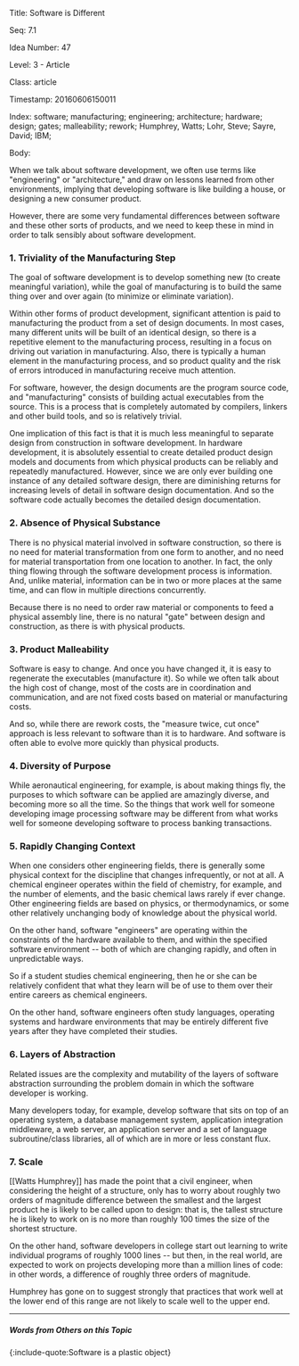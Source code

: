 Title:  Software is Different

Seq:    7.1

Idea Number: 47

Level:  3 - Article

Class:  article

Timestamp: 20160606150011

Index:  software; manufacturing; engineering; architecture; hardware; design; gates; malleability; rework; Humphrey, Watts; Lohr, Steve; Sayre, David; IBM; 

Body:

When we talk about software development, we often use terms like "engineering" or "architecture," and draw on lessons learned from other environments, implying that developing software is like building a house, or designing a new consumer product.

However, there are some very fundamental differences between software and these other sorts of products, and we need to keep these in mind in order to talk sensibly about software development.

### 1. Triviality of the Manufacturing Step

The goal of software development is to develop something new (to create meaningful variation), while the goal of manufacturing is to build the same thing over and over again (to minimize or eliminate variation).

Within other forms of product development, significant attention is paid to manufacturing the product from a set of design documents. In most cases, many different units will be built of an identical design, so there is a repetitive element to the manufacturing process, resulting in a focus on driving out variation in manufacturing. Also, there is typically a human element in the manufacturing process, and so product quality and the risk of errors introduced in manufacturing receive much attention.

For software, however, the design documents are the program source code, and "manufacturing" consists of building actual executables from the source. This is a process that is completely automated by compilers, linkers and other build tools, and so is relatively trivial.

One implication of this fact is that it is much less meaningful to separate design from construction in software development. In hardware development, it is absolutely essential to create detailed product design models and documents from which physical products can be reliably and repeatedly manufactured. However, since we are only ever building one instance of any detailed software design, there are diminishing returns for increasing levels of detail in software design documentation. And so the software code actually becomes the detailed design documentation.

### 2. Absence of Physical Substance

There is no physical material involved in software construction, so there is no need for material transformation from one form to another, and no need for material transportation from one location to another. In fact, the only thing flowing through the software development process is information. And, unlike material, information can be in two or more places at the same time, and can flow in multiple directions concurrently.

Because there is no need to order raw material or components to feed a physical assembly line, there is no natural "gate" between design and construction, as there is with physical products.

### 3. Product Malleability

Software is easy to change. And once you have changed it, it is easy to regenerate the executables (manufacture it). So while we often talk about the high cost of change, most of the costs are in coordination and communication, and are not fixed costs based on material or manufacturing costs.

And so, while there are rework costs, the "measure twice, cut once" approach is less relevant to software than it is to hardware. And software is often able to evolve more quickly than physical products.

### 4. Diversity of Purpose

While aeronautical engineering, for example, is about making things fly, the purposes to which software can be applied are amazingly diverse, and becoming more so all the time. So the things that work well for someone developing image processing software may be different from what works well for someone developing software to process banking transactions.

### 5. Rapidly Changing Context

When one considers other engineering fields, there is generally some physical context for the discipline that changes infrequently, or not at all. A chemical engineer operates within the field of chemistry, for example, and the number of elements, and the basic chemical laws rarely if ever change. Other engineering fields are based on physics, or thermodynamics, or some other relatively unchanging body of knowledge about the physical world.

On the other hand, software "engineers" are operating within the constraints of the hardware available to them, and within the specified software environment -- both of which are changing rapidly, and often in unpredictable ways.

So if a student studies chemical engineering, then he or she can be relatively confident that what they learn will be of use to them over their entire careers as chemical engineers.

On the other hand, software engineers often study languages, operating systems and hardware environments that may be entirely different five years after they have completed their studies.

### 6. Layers of Abstraction

Related issues are the complexity and mutability of the layers of software abstraction surrounding the problem domain in which the software developer is working.

Many developers today, for example, develop software that sits on top of an operating system, a database management system, application integration middleware, a web server, an application server and a set of language subroutine/class libraries, all of which are in more or less constant flux.

### 7. Scale

[[Watts Humphrey]] has made the point that a civil engineer, when considering the height of a structure, only has to worry about roughly two orders of magnitude difference between the smallest and the largest product he is likely to be called upon to design: that is, the tallest structure he is likely to work on is no more than roughly 100 times the size of the shortest structure.

On the other hand, software developers in college start out learning to write individual programs of roughly 1000 lines -- but then, in the real world, are expected to work on projects developing more than a million lines of code: in other words, a difference of roughly three orders of magnitude.

Humphrey has gone on to suggest strongly that practices that work well at the lower end of this range are not likely to scale well to the upper end.

----

##### Words from Others on this Topic

{:include-quote:Software is a plastic object}

